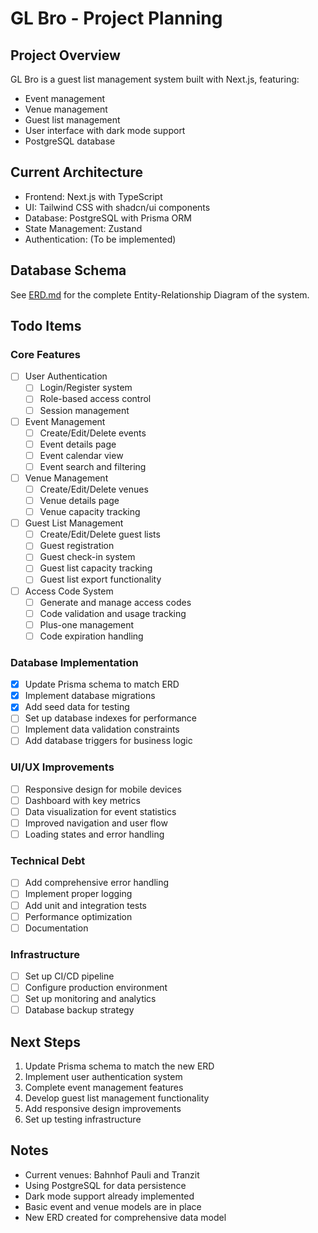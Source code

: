 # GL Bro - Project Planning

## Project Overview
GL Bro is a guest list management system built with Next.js, featuring:
- Event management
- Venue management
- Guest list management
- User interface with dark mode support
- PostgreSQL database

## Current Architecture
- Frontend: Next.js with TypeScript
- UI: Tailwind CSS with shadcn/ui components
- Database: PostgreSQL with Prisma ORM
- State Management: Zustand
- Authentication: (To be implemented)

## Database Schema
See [ERD.md](ERD.md) for the complete Entity-Relationship Diagram of the system.

## Todo Items

### Core Features
- [ ] User Authentication
  - [ ] Login/Register system
  - [ ] Role-based access control
  - [ ] Session management

- [ ] Event Management
  - [ ] Create/Edit/Delete events
  - [ ] Event details page
  - [ ] Event calendar view
  - [ ] Event search and filtering

- [ ] Venue Management
  - [ ] Create/Edit/Delete venues
  - [ ] Venue details page
  - [ ] Venue capacity tracking

- [ ] Guest List Management
  - [ ] Create/Edit/Delete guest lists
  - [ ] Guest registration
  - [ ] Guest check-in system
  - [ ] Guest list capacity tracking
  - [ ] Guest list export functionality

- [ ] Access Code System
  - [ ] Generate and manage access codes
  - [ ] Code validation and usage tracking
  - [ ] Plus-one management
  - [ ] Code expiration handling

### Database Implementation
- [x] Update Prisma schema to match ERD
- [x] Implement database migrations
- [x] Add seed data for testing
- [ ] Set up database indexes for performance
- [ ] Implement data validation constraints
- [ ] Add database triggers for business logic

### UI/UX Improvements
- [ ] Responsive design for mobile devices
- [ ] Dashboard with key metrics
- [ ] Data visualization for event statistics
- [ ] Improved navigation and user flow
- [ ] Loading states and error handling

### Technical Debt
- [ ] Add comprehensive error handling
- [ ] Implement proper logging
- [ ] Add unit and integration tests
- [ ] Performance optimization
- [ ] Documentation

### Infrastructure
- [ ] Set up CI/CD pipeline
- [ ] Configure production environment
- [ ] Set up monitoring and analytics
- [ ] Database backup strategy

## Next Steps
1. Update Prisma schema to match the new ERD
2. Implement user authentication system
3. Complete event management features
4. Develop guest list management functionality
5. Add responsive design improvements
6. Set up testing infrastructure

## Notes
- Current venues: Bahnhof Pauli and Tranzit
- Using PostgreSQL for data persistence
- Dark mode support already implemented
- Basic event and venue models are in place
- New ERD created for comprehensive data model 